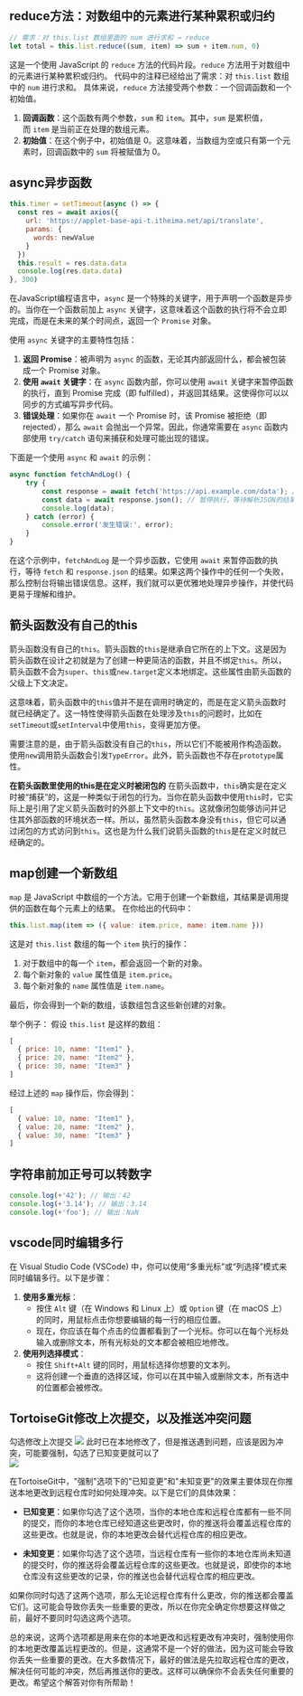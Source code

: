 ## reduce方法：对数组中的元素进行某种累积或归约
```js
// 需求：对 this.list 数组里面的 num 进行求和 → reduce
let total = this.list.reduce((sum, item) => sum + item.num, 0)
```
这是一个使用 JavaScript 的 `reduce` 方法的代码片段。`reduce` 方法用于对数组中的元素进行某种累积或归约。
代码中的注释已经给出了需求：对 `this.list` 数组中的 `num` 进行求和。
具体来说，`reduce` 方法接受两个参数：一个回调函数和一个初始值。
1. **回调函数**：这个函数有两个参数，`sum` 和 `item`。其中，`sum` 是累积值，而 `item` 是当前正在处理的数组元素。
2. **初始值**：在这个例子中，初始值是 0。这意味着，当数组为空或只有第一个元素时，回调函数中的 `sum` 将被赋值为 0。


## async异步函数
```js
this.timer = setTimeout(async () => {
  const res = await axios({
	url: 'https://applet-base-api-t.itheima.net/api/translate',
	params: {
	  words: newValue
	}
  })
  this.result = res.data.data
  console.log(res.data.data)
}, 300)
```
在JavaScript编程语言中，`async` 是一个特殊的关键字，用于声明一个函数是异步的。当你在一个函数前加上 `async` 关键字，这意味着这个函数的执行将不会立即完成，而是在未来的某个时间点，返回一个 `Promise` 对象。

使用 `async` 关键字的主要特性包括：

1. **返回 Promise**：被声明为 `async` 的函数，无论其内部返回什么，都会被包装成一个 Promise 对象。
2. **使用 `await` 关键字**：在 `async` 函数内部，你可以使用 `await` 关键字来暂停函数的执行，直到 Promise 完成（即 fulfilled），并返回其结果。这使得你可以以同步的方式编写异步代码。
3. **错误处理**：如果你在 `await` 一个 Promise 时，该 Promise 被拒绝（即 rejected），那么 `await` 会抛出一个异常。因此，你通常需要在 `async` 函数内部使用 `try/catch` 语句来捕获和处理可能出现的错误。

下面是一个使用 `async` 和 `await` 的示例：

```javascript
async function fetchAndLog() {
    try {
        const response = await fetch('https://api.example.com/data'); // 暂停执行，等待fetch的结果
        const data = await response.json(); // 暂停执行，等待解析JSON的结果
        console.log(data);
    } catch (error) {
        console.error('发生错误:', error);
    }
}
```

在这个示例中，`fetchAndLog` 是一个异步函数，它使用 `await` 来暂停函数的执行，等待 `fetch` 和 `response.json` 的结果。如果这两个操作中的任何一个失败，那么控制台将输出错误信息。这样，我们就可以更优雅地处理异步操作，并使代码更易于理解和维护。


## 箭头函数没有自己的this
箭头函数没有自己的`this`。箭头函数的`this`是继承自它所在的上下文。这是因为箭头函数在设计之初就是为了创建一种更简洁的函数，并且不绑定`this`。所以，箭头函数不会为`super`、`this`或`new.target`定义本地绑定。这些属性由箭头函数的父级上下文决定。

这意味着，箭头函数中的`this`值并不是在调用时确定的，而是在定义箭头函数时就已经确定了。这一特性使得箭头函数在处理涉及`this`的问题时，比如在`setTimeout`或`setInterval`中使用`this`，变得更加方便。

需要注意的是，由于箭头函数没有自己的`this`，所以它们不能被用作构造函数。使用`new`调用箭头函数会引发`TypeError`。此外，箭头函数也不存在`prototype`属性。

**在箭头函数里使用的this是在定义时被闭包的**
在箭头函数中，`this`确实是在定义时被“捕获”的，这是一种类似于闭包的行为。当你在箭头函数中使用`this`时，它实际上是引用了定义箭头函数时的外部上下文中的`this`。这就像闭包能够访问并记住其外部函数的环境状态一样。所以，虽然箭头函数本身没有`this`，但它可以通过闭包的方式访问到`this`。这也是为什么我们说箭头函数的`this`是在定义时就已经确定的。

## map创建一个新数组
`map` 是 JavaScript 中数组的一个方法。它用于创建一个新数组，其结果是调用提供的函数在每个元素上的结果。
在你给出的代码中：
```javascript
this.list.map(item => ({ value: item.price, name: item.name }))
```
这是对 `this.list` 数组的每一个 `item` 执行的操作：
1. 对于数组中的每一个 `item`，都会返回一个新的对象。
2. 每个新对象的 `value` 属性值是 `item.price`。
3. 每个新对象的 `name` 属性值是 `item.name`。

最后，你会得到一个新的数组，该数组包含这些新创建的对象。

举个例子：
假设 `this.list` 是这样的数组：
```javascript
[
  { price: 10, name: "Item1" },
  { price: 20, name: "Item2" },
  { price: 30, name: "Item3" }
]
```
经过上述的 `map` 操作后，你会得到：
```javascript
[
  { value: 10, name: "Item1" },
  { value: 20, name: "Item2" },
  { value: 30, name: "Item3" }
]
```


## 字符串前加正号可以转数字
```js
console.log(+'42'); // 输出：42 
console.log(+'3.14'); // 输出：3.14 
console.log(+'foo'); // 输出：NaN
```


## vscode同时编辑多行
在 Visual Studio Code (VSCode) 中，你可以使用“多重光标”或“列选择”模式来同时编辑多行。以下是步骤：
1. **使用多重光标**：
    - 按住 `Alt` 键（在 Windows 和 Linux 上）或 `Option` 键（在 macOS 上）的同时，用鼠标点击你想要编辑的每一行的相应位置。
    - 现在，你应该在每个点击的位置都看到了一个光标。你可以在每个光标处输入或删除文本，所有光标处的文本都会被相应地修改。
2. **使用列选择模式**：
    - 按住 `Shift+Alt` 键的同时，用鼠标选择你想要的文本列。
    - 这将创建一个垂直的选择区域，你可以在其中输入或删除文本，所有选中的位置都会被修改。


## TortoiseGit修改上次提交，以及推送冲突问题
勾选修改上次提交
	![](assets/Pasted%20image%2020240209234207.png) 
此时已在本地修改了，但是推送遇到问题，应该是因为冲突，可能要强制，勾选了已知变更就可以了  
	![](assets/Pasted%20image%2020240209234313.png) 

在TortoiseGit中，"强制"选项下的"已知变更"和"未知变更"的效果主要体现在你推送本地更改到远程仓库时如何处理冲突。以下是它们的具体效果：

- **已知变更**：如果你勾选了这个选项，当你的本地仓库和远程仓库都有一些不同的提交，而你的本地仓库已经知道这些更改时，你的推送将会覆盖远程仓库的这些更改。也就是说，你的本地更改会替代远程仓库的相应更改。

- **未知变更**：如果你勾选了这个选项，当远程仓库有一些你的本地仓库尚未知道的提交时，你的推送将会覆盖远程仓库的这些更改。也就是说，即使你的本地仓库没有这些更改的记录，你的推送也会替代远程仓库的相应更改。

如果你同时勾选了这两个选项，那么无论远程仓库有什么更改，你的推送都会覆盖它们。这可能会导致你丢失一些重要的更改，所以在你完全确定你想要这样做之前，最好不要同时勾选这两个选项。

总的来说，这两个选项都是用来在你的本地更改和远程更改有冲突时，强制使用你的本地更改覆盖远程更改的。但是，这通常不是一个好的做法，因为这可能会导致你丢失一些重要的更改。在大多数情况下，最好的做法是先拉取远程仓库的更改，解决任何可能的冲突，然后再推送你的更改。这样可以确保你不会丢失任何重要的更改。希望这个解答对你有所帮助！





